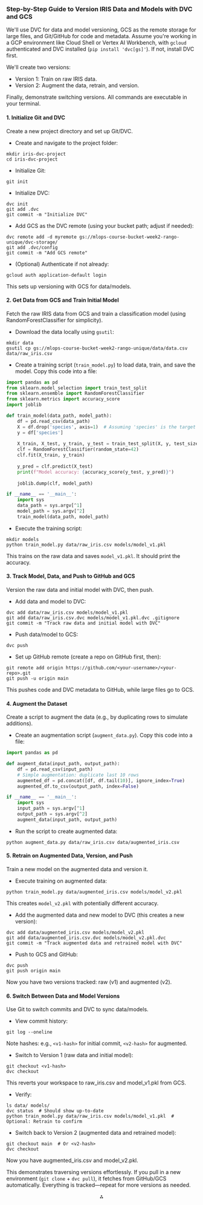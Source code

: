 
### Step-by-Step Guide to Version IRIS Data and Models with DVC and GCS

We'll use DVC for data and model versioning, GCS as the remote storage for large files, and Git/GitHub for code and metadata. Assume you're working in a GCP environment like Cloud Shell or Vertex AI Workbench, with `gcloud` authenticated and DVC installed (`pip install 'dvc[gs]'`). If not, install DVC first.

We'll create two versions:

- Version 1: Train on raw IRIS data.
- Version 2: Augment the data, retrain, and version.

Finally, demonstrate switching versions. All commands are executable in your terminal.

#### 1. Initialize Git and DVC

Create a new project directory and set up Git/DVC.

- Create and navigate to the project folder:

```
mkdir iris-dvc-project
cd iris-dvc-project
```

- Initialize Git:

```
git init
```

- Initialize DVC:

```
dvc init
git add .dvc
git commit -m "Initialize DVC"
```

- Add GCS as the DVC remote (using your bucket path; adjust if needed):

```
dvc remote add -d myremote gs://mlops-course-bucket-week2-rango-unique/dvc-storage/
git add .dvc/config
git commit -m "Add GCS remote"
```

- (Optional) Authenticate if not already:

```
gcloud auth application-default login
```


This sets up versioning with GCS for data/models.

#### 2. Get Data from GCS and Train Initial Model

Fetch the raw IRIS data from GCS and train a classification model (using RandomForestClassifier for simplicity).

- Download the data locally using `gsutil`:

```
mkdir data
gsutil cp gs://mlops-course-bucket-week2-rango-unique/data/data.csv data/raw_iris.csv
```

- Create a training script (`train_model.py`) to load data, train, and save the model. Copy this code into a file:

```python
import pandas as pd
from sklearn.model_selection import train_test_split
from sklearn.ensemble import RandomForestClassifier
from sklearn.metrics import accuracy_score
import joblib

def train_model(data_path, model_path):
    df = pd.read_csv(data_path)
    X = df.drop('species', axis=1)  # Assuming 'species' is the target column
    y = df['species']
    
    X_train, X_test, y_train, y_test = train_test_split(X, y, test_size=0.2, random_state=42)
    clf = RandomForestClassifier(random_state=42)
    clf.fit(X_train, y_train)
    
    y_pred = clf.predict(X_test)
    print(f"Model accuracy: {accuracy_score(y_test, y_pred)}")
    
    joblib.dump(clf, model_path)

if __name__ == '__main__':
    import sys
    data_path = sys.argv[^1]
    model_path = sys.argv[^2]
    train_model(data_path, model_path)
```

- Execute the training script:

```
mkdir models
python train_model.py data/raw_iris.csv models/model_v1.pkl
```

This trains on the raw data and saves `model_v1.pkl`. It should print the accuracy.


#### 3. Track Model, Data, and Push to GitHub and GCS

Version the raw data and initial model with DVC, then push.

- Add data and model to DVC:

```
dvc add data/raw_iris.csv models/model_v1.pkl
git add data/raw_iris.csv.dvc models/model_v1.pkl.dvc .gitignore
git commit -m "Track raw data and initial model with DVC"
```

- Push data/model to GCS:

```
dvc push
```

- Set up GitHub remote (create a repo on GitHub first, then):

```
git remote add origin https://github.com/<your-username>/<your-repo>.git
git push -u origin main
```

This pushes code and DVC metadata to GitHub, while large files go to GCS.


#### 4. Augment the Dataset

Create a script to augment the data (e.g., by duplicating rows to simulate additions).

- Create an augmentation script (`augment_data.py`). Copy this code into a file:

```python
import pandas as pd

def augment_data(input_path, output_path):
    df = pd.read_csv(input_path)
    # Simple augmentation: duplicate last 10 rows
    augmented_df = pd.concat([df, df.tail(10)], ignore_index=True)
    augmented_df.to_csv(output_path, index=False)

if __name__ == '__main__':
    import sys
    input_path = sys.argv[^1]
    output_path = sys.argv[^2]
    augment_data(input_path, output_path)
```

- Run the script to create augmented data:

```
python augment_data.py data/raw_iris.csv data/augmented_iris.csv
```


#### 5. Retrain on Augmented Data, Version, and Push

Train a new model on the augmented data and version it.

- Execute training on augmented data:

```
python train_model.py data/augmented_iris.csv models/model_v2.pkl
```

This creates `model_v2.pkl` with potentially different accuracy.
- Add the augmented data and new model to DVC (this creates a new version):

```
dvc add data/augmented_iris.csv models/model_v2.pkl
git add data/augmented_iris.csv.dvc models/model_v2.pkl.dvc
git commit -m "Track augmented data and retrained model with DVC"
```

- Push to GCS and GitHub:

```
dvc push
git push origin main
```


Now you have two versions tracked: raw (v1) and augmented (v2).

#### 6. Switch Between Data and Model Versions

Use Git to switch commits and DVC to sync data/models.

- View commit history:

```
git log --oneline
```

Note hashes: e.g., `<v1-hash>` for initial commit, `<v2-hash>` for augmented.
- Switch to Version 1 (raw data and initial model):

```
git checkout <v1-hash>
dvc checkout
```

This reverts your workspace to raw_iris.csv and model_v1.pkl from GCS.
- Verify:

```
ls data/ models/
dvc status  # Should show up-to-date
python train_model.py data/raw_iris.csv models/model_v1.pkl  # Optional: Retrain to confirm
```

- Switch back to Version 2 (augmented data and retrained model):

```
git checkout main  # Or <v2-hash>
dvc checkout
```

Now you have augmented_iris.csv and model_v2.pkl.

This demonstrates traversing versions effortlessly. If you pull in a new environment (`git clone` + `dvc pull`), it fetches from GitHub/GCS automatically. Everything is tracked—repeat for more versions as needed.

<div align="center">⁂</div>

[^1]: https://ppl-ai-code-interpreter-files.s3.amazonaws.com/web/direct-files/d78b29147fd46ab3e3b84395bd515c55/ff0c6101-afb8-4b02-804e-1ae2d3a7435e/2be78259.py

[^2]: https://ppl-ai-code-interpreter-files.s3.amazonaws.com/web/direct-files/d78b29147fd46ab3e3b84395bd515c55/ff0c6101-afb8-4b02-804e-1ae2d3a7435e/b2714d52.py

